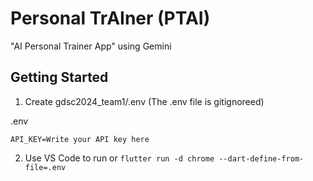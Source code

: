 # Personal TrAIner (PTAI)

"AI Personal Trainer App" using Gemini 

## Getting Started

1. Create gdsc2024_team1/.env (The .env file is gitignoreed)

.env
```
API_KEY=Write your API key here
```

2. Use VS Code to run or `flutter run -d chrome --dart-define-from-file=.env`
